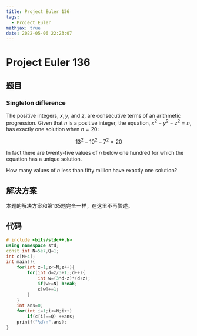 ```yaml
---
title: Project Euler 136
tags:
  - Project Euler
mathjax: true
date: 2022-05-06 22:23:07
---
```


<escape><!-- more --></escape>
    

# Project Euler 136
## 题目
### Singleton difference
The positive integers, $x, y$, and $z$, are consecutive terms of an arithmetic progression. Given that $n$ is a positive integer, the equation, $x^2 − y^2 − z^2 = n$, has exactly one solution when $n = 20$:

$$13^2 − 10^2 − 7^2 = 20$$

In fact there are twenty-five values of $n$ below one hundred for which the equation has a unique solution.

How many values of $n$ less than fifty million have exactly one solution?


## 解决方案

本题的解决方案和第135题完全一样，在这里不再赘述。

## 代码


```C++
# include <bits/stdc++.h>
using namespace std;
const int N=5e7,Q=1;
int c[N+4];
int main(){
    for(int z=1;z<=N;z++){
        for(int d=z/3+1;;d++){
            int w=(3*d-z)*(d+z);
            if(w>=N) break;
            c[w]+=1;
        }
    }
    int ans=0;
    for(int i=1;i<=N;i++)
        if(c[i]==Q) ++ans;
    printf("%d\n",ans);
}

```